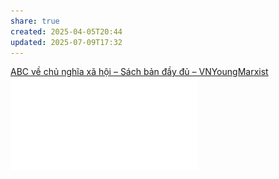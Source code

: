 ```yaml
---
share: true
created: 2025-04-05T20:44
updated: 2025-07-09T17:32
---
```

[ABC về chủ nghĩa xã hội – Sách bản đầy đủ – VNYoungMarxist](https://vnmarxist.com/post-1887.html)
![ABC VỀ CHỦ NGHĨA XÃ HỘI - FULL-1.pdf](../../assets/attachments/ABC%20V%E1%BB%80%20CH%E1%BB%A6%20NGH%C4%A8A%20X%C3%83%20H%E1%BB%98I%20-%20FULL-1.pdf)
